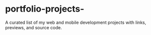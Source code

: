# portfolio-projects-
A curated list of my web and mobile development projects with links, previews, and source code.
